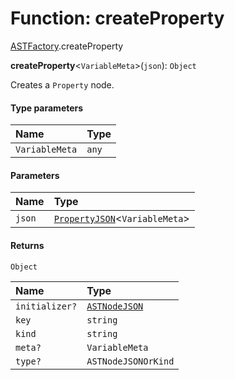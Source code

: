 # Function: createProperty

[ASTFactory](/en/auto-docs/variable-plugin/modules/ASTFactory.md).createProperty

**createProperty**<`VariableMeta`>(`json`): `Object`

Creates a `Property` node.

#### Type parameters

| Name | Type |
| :------ | :------ |
| `VariableMeta` | `any` |

#### Parameters

| Name | Type |
| :------ | :------ |
| `json` | [`PropertyJSON`](/en/auto-docs/variable-plugin/types/PropertyJSON.md)<`VariableMeta`> |

#### Returns

`Object`

| Name | Type |
| :------ | :------ |
| `initializer?` | [`ASTNodeJSON`](/en/auto-docs/variable-plugin/interfaces/ASTNodeJSON.md) |
| `key` | `string` |
| `kind` | `string` |
| `meta?` | `VariableMeta` |
| `type?` | `ASTNodeJSONOrKind` |

